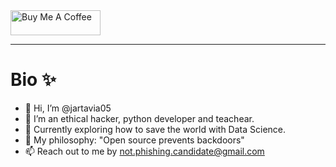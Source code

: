 <div class = "coffee">
 <a class = "link" href="https://www.buymeacoffee.com/jartavia05" target="_blank">
  <img src="https://cdn.buymeacoffee.com/buttons/v2/default-yellow.png" alt="Buy Me A Coffee" 
       style="height: 40px !important;width: 144px !important;">
 </a>

---
# Bio ✨

- 👋 Hi, I’m @jartavia05
- 👀 I’m an ethical hacker, python developer and teachear.
- 🌱 Currently exploring how to save the world with Data Science.
- 💭 My philosophy: "Open source prevents backdoors"
- 📫 Reach out to me by not.phishing.candidate@gmail.com

<!---
jartavia05/jartavia05 is a ✨ special ✨ repository because its `README.md` (this file) appears on your GitHub profile.
You can click the Preview link to take a look at your changes.
--->

